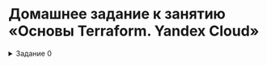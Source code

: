 # Домашнее задание к занятию «Основы Terraform. Yandex Cloud»

<details><summary>Задание 0</summary>

   Ознакомился с документацией к security-groups в Yandex Cloud.

</details>
